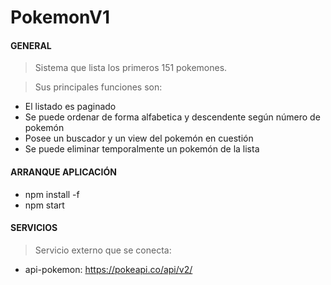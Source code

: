 # PokemonV1

#### GENERAL ####

>Sistema que lista los primeros 151 pokemones.

>Sus principales funciones son:

- El listado es paginado 
- Se puede ordenar de forma alfabetica y descendente según número de pokemón
- Posee un buscador y un view del pokemón en cuestión
- Se puede eliminar temporalmente un pokemón de la lista 


#### ARRANQUE APLICACIÓN ####

- npm install -f
- npm start


#### SERVICIOS ####  

>Servicio externo que se conecta:

- api-pokemon: https://pokeapi.co/api/v2/